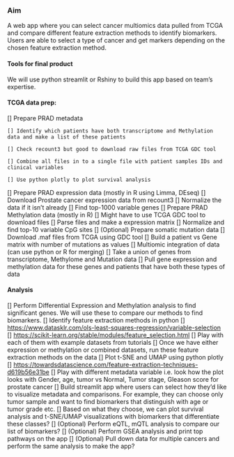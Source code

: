 ### Aim
A web app where you can select cancer multiomics data pulled from TCGA and compare different feature extraction methods to identify biomarkers. Users are able to select a type of cancer and get markers depending on the chosen feature extraction method.

#### Tools for final product
We will use python streamlit or Rshiny to build this app based on team’s expertise.

#### TCGA data prep:
[] Prepare PRAD metadata

    [] Identify which patients have both transcriptome and Methylation data and make a list of these patients

    [] Check recount3 but good to download raw files from TCGA GDC tool

    [] Combine all files in to a single file with patient samples IDs and clinical variables

    [] Use python plotly to plot survival analysis

[] Prepare PRAD expression data (mostly in R using Limma, DEseq)
    [] Download Prostate cancer expression data from recount3
    [] Normalize the data if it isn’t already
    [] Find top-1000 variable genes
[] Prepare PRAD Methylation data (mostly in R)
    [] Might have to use TCGA GDC tool to download files
    [] Parse files and make a expression matrix
    [] Normalize and find top-10 variable CpG sites
[] (Optional) Prepare somatic mutation data
    [] Download .maf files from TCGA using GDC tool
    [] Build a patient vs Gene matrix with number of mutations as values
[] Multiomic integration of data (can use python or R for merging)
    [] Take a union of genes from transcriptome, Methylome and Mutation data
    [] Pull gene expression and methylation data for these genes and patients that have both these types of data

#### Analysis

[] Perform Differential Expression and Methylation analysis to find significant genes. We will use these to compare our methods to find biomarkers.
[] Identify feature extraction methods in python
    [] https://www.datasklr.com/ols-least-squares-regression/variable-selection
    [] https://scikit-learn.org/stable/modules/feature_selection.html
[] Play with each of them with example datasets from tutorials
[] Once we have either expression or methylation or combined datasets, run these feature extraction methods on the data
[] Plot t-SNE and UMAP using python plotly
    [] https://towardsdatascience.com/feature-extraction-techniques-d619b56e31be
    [] Play with different metadata variable i.e. look how the plot looks with Gender, age, tumor vs Normal, Tumor stage, Gleason score for prostate cancer
[] Build streamlit app where users can select how they’d like to visualize metadata and comparisons. For example, they can choose only tumor sample and want to find biomarkers that distinguish with age or tumor grade etc.
    [] Based on what they choose, we can plot survival analysis and t-SNE/UMAP visualizations with biomarkers that differentiate these classes?
[] (Optional) Perform eQTL, mQTL analysis to compare our list of biomarkers?
[] (Optional) Perform GSEA analysis and print top pathways on the app
[] (Optional) Pull down data for multiple cancers and perform the same analysis to make the app?
